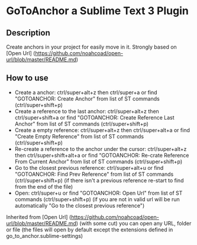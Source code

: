# GoToAnchor a Sublime Text 3 Plugin

## Description
Create anchors in your project for easily move in it.
Strongly based on [Open Url] (https://github.com/noahcoad/open-url/blob/master/README.md)

## How to use

* Create a anchor: ctrl/super+alt+z then ctrl/super+a or find "GOTOANCHOR: Create Anchor" from list of ST commands (ctrl/super+shift+p)
* Create a reference to the last anchor: ctrl/super+alt+z then ctrl/super+shift+a or find "GOTOANCHOR: Create Reference Last Anchor" from list of ST commands (ctrl/super+shift+p)
* Create a empty reference: ctrl/super+alt+z then ctrl/super+alt+a or find "Create Empty Reference" from list of ST commands (ctrl/super+shift+p)
* Re-create a reference to the anchor under the cursor: ctrl/super+alt+z then ctrl/super+shift+alt+a or find "GOTOANCHOR: Re-crate Reference From Current Anchor" from list of ST commands (ctrl/super+shift+p)
* Go to the closest previous reference: ctrl/super+alt+u or find "GOTOANCHOR: Find Prev Reference" from list of ST commands (ctrl/super+shift+p) (if there isn&#39;t a previous reference re-start to find from the end of the file)
* Open: ctrl/super+u or find "GOTOANCHOR: Open Url" from list of ST commands (ctrl/super+shift+p) (if you are not in valid url will be run automatically "Go to the closest previous reference")

Inherited from [Open Url] (https://github.com/noahcoad/open-url/blob/master/README.md) (with some cut) you can open any URL, folder or file (the files will open by default except the extensions defined in go_to_anchor.sublime-settings)
